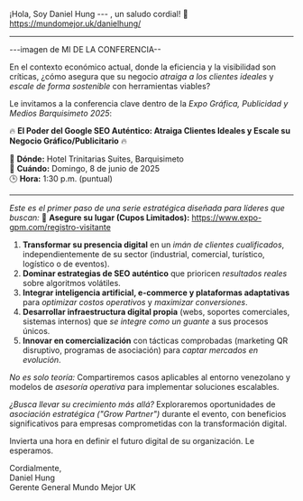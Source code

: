 ¡Hola, Soy Daniel Hung --- , un saludo cordial! 👋
https://mundomejor.uk/danielhung/


---






---imagen de MI DE LA CONFERENCIA--

En el contexto económico actual, donde la eficiencia y la visibilidad son críticas, ¿cómo asegura que su negocio *atraiga a los clientes ideales* y *escale de forma sostenible* con herramientas viables?

Le invitamos a la conferencia clave dentro de la *Expo Gráfica, Publicidad y Medios Barquisimeto 2025*:

🔥 **El Poder del Google SEO Auténtico: Atraiga Clientes Ideales y Escale su Negocio Gráfico/Publicitario** 🔥

📍 **Dónde:** Hotel Trinitarias Suites, Barquisimeto  
📅 **Cuándo:** Domingo, 8 de junio de 2025  
🕒 **Hora:** 1:30 p.m. (puntual)



---







*Este es el primer paso de una serie estratégica diseñada para líderes que buscan:*
🔗 **Asegure su lugar (Cupos Limitados):** https://www.expo-gpm.com/registro-visitante
1.  **Transformar su presencia digital** en un *imán de clientes cualificados*, independientemente de su sector (industrial, comercial, turístico, logístico o de eventos).  
2.  **Dominar estrategias de SEO auténtico** que prioricen *resultados reales* sobre algoritmos volátiles.  
3.  **Integrar inteligencia artificial, e-commerce y plataformas adaptativas** para *optimizar costos operativos* y *maximizar conversiones*.  
4.  **Desarrollar infraestructura digital propia** (webs, soportes comerciales, sistemas internos) que *se integre como un guante* a sus procesos únicos.  
5.  **Innovar en comercialización** con tácticas comprobadas (marketing QR disruptivo, programas de asociación) para *captar mercados en evolución*.

*No es solo teoría:* Compartiremos casos aplicables al entorno venezolano y modelos de *asesoría operativa* para implementar soluciones escalables.



*¿Busca llevar su crecimiento más allá?* Exploraremos oportunidades de *asociación estratégica ("Grow Partner")* durante el evento, con beneficios significativos para empresas comprometidas con la transformación digital.

Invierta una hora en definir el futuro digital de su organización. Le esperamos.

Cordialmente,  
Daniel Hung  
Gerente General 
Mundo Mejor UK